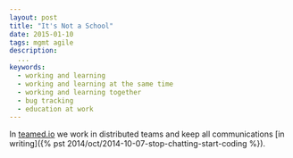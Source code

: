 ```yaml
---
layout: post
title: "It's Not a School"
date: 2015-01-10
tags: mgmt agile
description:
  ...
keywords:
  - working and learning
  - working and learning at the same time
  - working and learning together
  - bug tracking
  - education at work
---
```


In [teamed.io](http://www.teamed.io) we work in distributed teams and
keep all communications [in writing]({% pst 2014/oct/2014-10-07-stop-chatting-start-coding %}).

<!--more-->

